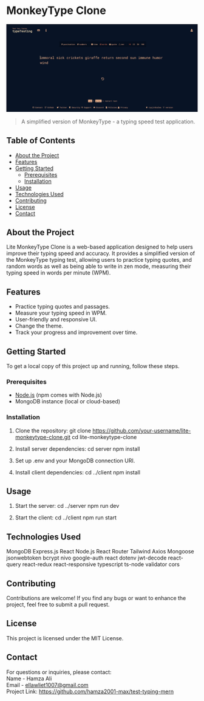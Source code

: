 # MonkeyType Clone

![Project Screenshot](./typeTesting.jpeg)

> A simplified version of MonkeyType - a typing speed test application.

## Table of Contents

- [About the Project](#About-the-project)
- [Features](#features)
- [Getting Started](#getting-started)
  - [Prerequisites](#prerequisites)
  - [Installation](#installation)
- [Usage](#usage)
- [Technologies Used](#technologies-used)
- [Contributing](#contributing)
- [License](#license)
- [Contact](#contact)

## About the Project

Lite MonkeyType Clone is a web-based application designed to help users improve their typing speed and accuracy. It provides a simplified version of the MonkeyType typing test, allowing users to practice typing quotes, and random words as well as being able to write in zen mode, measuring their typing speed in words per minute (WPM).

## Features

- Practice typing quotes and passages.
- Measure your typing speed in WPM.
- User-friendly and responsive UI.
- Change the theme.
- Track your progress and improvement over time.

## Getting Started

To get a local copy of this project up and running, follow these steps.

### Prerequisites

- [Node.js](https://nodejs.org/) (npm comes with Node.js)
- MongoDB instance (local or cloud-based)

### Installation

1. Clone the repository:
   git clone https://github.com/your-username/lite-monkeytype-clone.git
   cd lite-monkeytype-clone

2. Install server dependencies:
   cd server
   npm install

4. Set up .env and your MongoDB connection URI.

5. Install client dependencies:
   cd ../client
   npm install

## Usage

1. Start the server:
   cd ../server
   npm run dev

2. Start the client:
   cd ../client
   npm run start

## Technologies Used

   MongoDB
   Express.js
   React
   Node.js
   React Router
   Tailwind
   Axios
   Mongoose
   jsonwebtoken
   bcrypt
   nivo
   google-auth
   react
   dotenv
   jwt-decode
   react-query
   react-redux
   react-responsive
   typescript
   ts-node
   validator
   cors

## Contributing

   Contributions are welcome! If you find any bugs or want to enhance the project, feel free to submit a pull request.

## License

   This project is licensed under the MIT License.

## Contact

   For questions or inquiries, please contact:  
   Name - Hamza Ali  
   Email - ellawliet1007@gmail.com  
   Project Link: https://github.com/hamza2001-max/test-typing-mern

